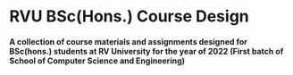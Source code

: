 # RVU BSc(Hons.) Course Design

#### A collection of course materials and assignments designed for BSc(hons.) students at RV University for the year of 2022 (First batch of School of Computer Science and Engineering)
